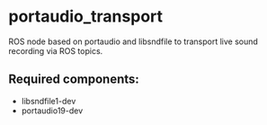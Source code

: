 # portaudio_transport
ROS node based on portaudio and libsndfile to transport live sound recording via ROS topics.

## Required components:
 - libsndfile1-dev
 - portaudio19-dev
